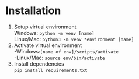 # Installation

1. Setup virtual environment\
   Windows: `python -m venv [name]`\
   Linux/Mac: `python3 -m venv *environment [name]`
2. Activate virtual environment\
   -Windows:`[name of env]/scripts/activate`\
   -Linux/Mac: `source env/bin/activate`
3. Install dependencies\
   `pip install requirements.txt`
